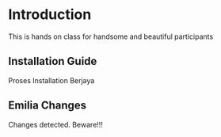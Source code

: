 # Introduction
This is hands on class for handsome and beautiful participants

## Installation Guide
Proses Installation Berjaya

## Emilia Changes
Changes detected. Beware!!!